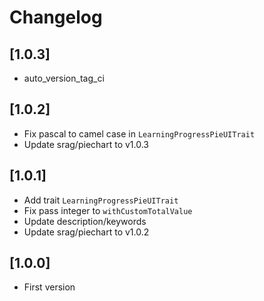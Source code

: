# Changelog

## [1.0.3]
- auto_version_tag_ci

## [1.0.2]
- Fix pascal to camel case in `LearningProgressPieUITrait`
- Update srag/piechart to v1.0.3

## [1.0.1]
- Add trait `LearningProgressPieUITrait`
- Fix pass integer to `withCustomTotalValue`
- Update description/keywords
- Update srag/piechart to v1.0.2

## [1.0.0]
- First version
